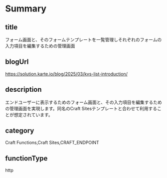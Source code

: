 # Summary

## title

フォーム画面と、そのフォームテンプレートを一覧管理しそれぞれのフォームの入力項目を編集するための管理画面

## blogUrl

https://solution.karte.io/blog/2025/03/kvs-list-introduction/

## description

エンドユーザーに表示するためのフォーム画面と、その入力項目を編集するための管理画面を実現します。同名のCraft Sitesテンプレートと合わせて利用することが想定されています。

## category

Craft Functions,Craft Sites,CRAFT_ENDPOINT

## functionType

http